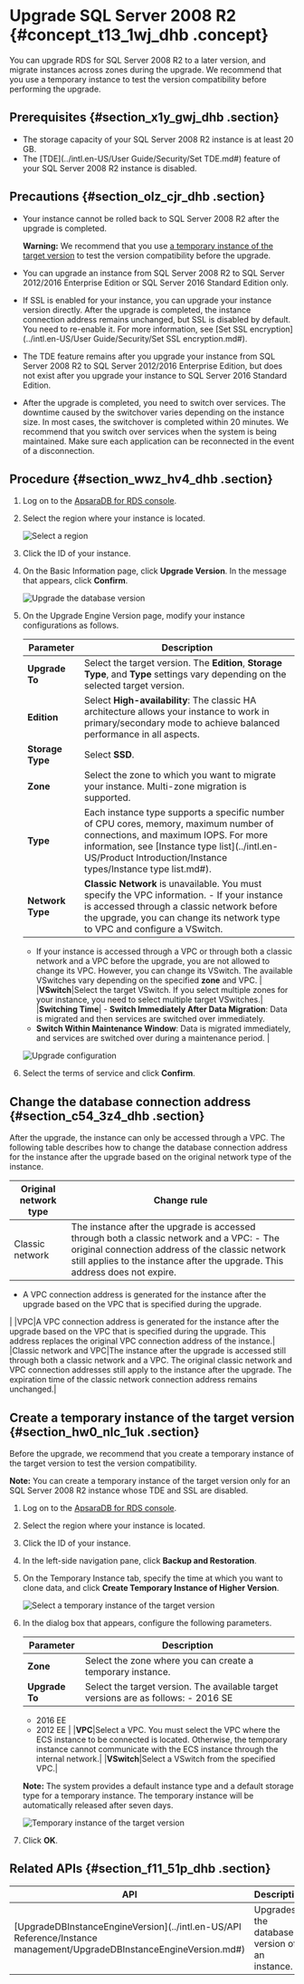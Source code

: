 # Upgrade SQL Server 2008 R2 {#concept_t13_1wj_dhb .concept}

You can upgrade RDS for SQL Server 2008 R2 to a later version, and migrate instances across zones during the upgrade. We recommend that you use a temporary instance to test the version compatibility before performing the upgrade.

## Prerequisites {#section_x1y_gwj_dhb .section}

-   The storage capacity of your SQL Server 2008 R2 instance is at least 20 GB.
-   The [TDE](../intl.en-US/User Guide/Security/Set TDE.md#) feature of your SQL Server 2008 R2 instance is disabled.

## Precautions {#section_olz_cjr_dhb .section}

-   Your instance cannot be rolled back to SQL Server 2008 R2 after the upgrade is completed.

    **Warning:** We recommend that you use [a temporary instance of the target version](#) to test the version compatibility before the upgrade.

-   You can upgrade an instance from SQL Server 2008 R2 to SQL Server 2012/2016 Enterprise Edition or SQL Server 2016 Standard Edition only.
-   If SSL is enabled for your instance, you can upgrade your instance version directly. After the upgrade is completed, the instance connection address remains unchanged, but SSL is disabled by default. You need to re-enable it. For more information, see [Set SSL encryption](../intl.en-US/User Guide/Security/Set SSL encryption.md#).
-   The TDE feature remains after you upgrade your instance from SQL Server 2008 R2 to SQL Server 2012/2016 Enterprise Edition, but does not exist after you upgrade your instance to SQL Server 2016 Standard Edition.
-   After the upgrade is completed, you need to switch over services. The downtime caused by the switchover varies depending on the instance size. In most cases, the switchover is completed within 20 minutes. We recommend that you switch over services when the system is being maintained. Make sure each application can be reconnected in the event of a disconnection.

## Procedure {#section_wwz_hv4_dhb .section}

1.  Log on to the [ApsaraDB for RDS console](https://rds.console.aliyun.com/).
2.  Select the region where your instance is located.

    ![Select a region](http://static-aliyun-doc.oss-cn-hangzhou.aliyuncs.com/assets/img/7814/156230605236543_en-US.png)

3.  Click the ID of your instance.
4.  On the Basic Information page, click **Upgrade Version**. In the message that appears, click **Confirm**.

    ![Upgrade the database version](http://static-aliyun-doc.oss-cn-hangzhou.aliyuncs.com/assets/img/142817/156230605241115_en-US.png)

5.  On the Upgrade Engine Version page, modify your instance configurations as follows.

    |Parameter|Description|
    |---------|-----------|
    |**Upgrade To**|Select the target version. The **Edition**, **Storage Type**, and **Type** settings vary depending on the selected target version.|
    |**Edition**|Select **High-availability**: The classic HA architecture allows your instance to work in primary/secondary mode to achieve balanced performance in all aspects.|
    |**Storage Type**|Select **SSD**.|
    |**Zone**|Select the zone to which you want to migrate your instance. Multi-zone migration is supported.|
    |**Type**|Each instance type supports a specific number of CPU cores, memory, maximum number of connections, and maximum IOPS. For more information, see [Instance type list](../intl.en-US/Product Introduction/Instance types/Instance type list.md#).|
    |**Network Type**|**Classic Network** is unavailable. You must specify the VPC information.     -   If your instance is accessed through a classic network before the upgrade, you can change its network type to VPC and configure a VSwitch.
    -   If your instance is accessed through a VPC or through both a classic network and a VPC before the upgrade, you are not allowed to change its VPC. However, you can change its VSwitch. The available VSwitches vary depending on the specified **zone** and VPC.
 |
    |**VSwitch**|Select the target VSwitch. If you select multiple zones for your instance, you need to select multiple target VSwitches.|
    |**Switching Time**|     -   **Switch Immediately After Data Migration**: Data is migrated and then services are switched over immediately.
    -   **Switch Within Maintenance Window**: Data is migrated immediately, and services are switched over during a maintenance period.
 |

    ![Upgrade configuration](http://static-aliyun-doc.oss-cn-hangzhou.aliyuncs.com/assets/img/142817/156230605241116_en-US.png)

6.  Select the terms of service and click **Confirm**.

## Change the database connection address {#section_c54_3z4_dhb .section}

After the upgrade, the instance can only be accessed through a VPC. The following table describes how to change the database connection address for the instance after the upgrade based on the original network type of the instance.

|Original network type|Change rule|
|---------------------|-----------|
|Classic network|The instance after the upgrade is accessed through both a classic network and a VPC: -   The original connection address of the classic network still applies to the instance after the upgrade. This address does not expire.
-   A VPC connection address is generated for the instance after the upgrade based on the VPC that is specified during the upgrade.

 |
|VPC|A VPC connection address is generated for the instance after the upgrade based on the VPC that is specified during the upgrade. This address replaces the original VPC connection address of the instance.|
|Classic network and VPC|The instance after the upgrade is accessed still through both a classic network and a VPC. The original classic network and VPC connection addresses still apply to the instance after the upgrade. The expiration time of the classic network connection address remains unchanged.|

## Create a temporary instance of the target version {#section_hw0_nlc_1uk .section}

Before the upgrade, we recommend that you create a temporary instance of the target version to test the version compatibility.

**Note:** You can create a temporary instance of the target version only for an SQL Server 2008 R2 instance whose TDE and SSL are disabled.

1.  Log on to the [ApsaraDB for RDS console](https://rds.console.aliyun.com/).
2.  Select the region where your instance is located.
3.  Click the ID of your instance.
4.  In the left-side navigation pane, click **Backup and Restoration**.
5.  On the Temporary Instance tab, specify the time at which you want to clone data, and click **Create Temporary Instance of Higher Version**.

    ![Select a temporary instance of the target version](http://static-aliyun-doc.oss-cn-hangzhou.aliyuncs.com/assets/img/142817/156230605246604_en-US.png)

6.  In the dialog box that appears, configure the following parameters.

    |Parameter|Description|
    |---------|-----------|
    |**Zone**|Select the zone where you can create a temporary instance.|
    |**Upgrade To**|Select the target version. The available target versions are as follows:     -   2016 SE
    -   2016 EE
    -   2012 EE
 |
    |**VPC**|Select a VPC. You must select the VPC where the ECS instance to be connected is located. Otherwise, the temporary instance cannot communicate with the ECS instance through the internal network.|
    |**VSwitch**|Select a VSwitch from the specified VPC.|

    **Note:** The system provides a default instance type and a default storage type for a temporary instance. The temporary instance will be automatically released after seven days.

    ![Temporary instance of the target version](http://static-aliyun-doc.oss-cn-hangzhou.aliyuncs.com/assets/img/142817/156230605346602_en-US.png)

7.  Click **OK**.

## Related APIs {#section_f11_51p_dhb .section}

|API|Description|
|---|-----------|
|[UpgradeDBInstanceEngineVersion](../intl.en-US/API Reference/Instance management/UpgradeDBInstanceEngineVersion.md#)|Upgrades the database version of an instance.|

